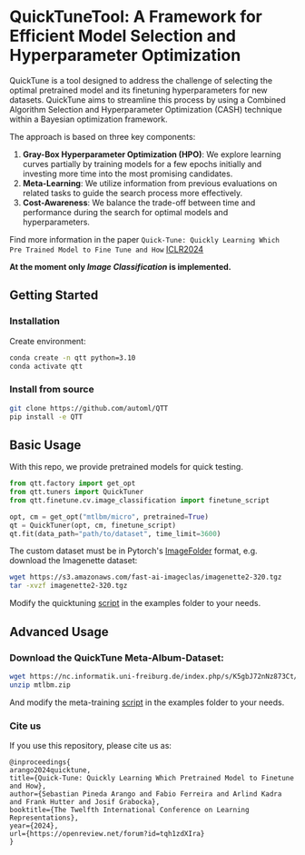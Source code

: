 # QuickTuneTool: A Framework for Efficient Model Selection and Hyperparameter Optimization

QuickTune is a tool designed to address the challenge of selecting the optimal pretrained model and its finetuning hyperparameters for new datasets. QuickTune aims to streamline this process by using a Combined Algorithm Selection and Hyperparameter Optimization (CASH) technique within a Bayesian optimization framework.

The approach is based on three key components:
1. **Gray-Box Hyperparameter Optimization (HPO)**: We explore learning curves partially by training models for a few epochs initially and investing more time into the most promising candidates.
2. **Meta-Learning**: We utilize information from previous evaluations on related tasks to guide the search process more effectively.
3. **Cost-Awareness**: We balance the trade-off between time and performance during the search for optimal models and hyperparameters.

Find more information in the paper `Quick-Tune: Quickly Learning Which Pre Trained Model to Fine Tune and How` [ICLR2024](https://openreview.net/forum?id=tqh1zdXIra)

**At the moment only *Image Classification* is implemented.**

## Getting Started

### Installation
Create environment:
```bash
conda create -n qtt python=3.10
conda activate qtt
```

### Install from source
```bash
git clone https://github.com/automl/QTT
pip install -e QTT
```

## Basic Usage
With this repo, we provide pretrained models for quick testing. 

```python
from qtt.factory import get_opt
from qtt.tuners import QuickTuner
from qtt.finetune.cv.image_classification import finetune_script

opt, cm = get_opt("mtlbm/micro", pretrained=True)
qt = QuickTuner(opt, cm, finetune_script)
qt.fit(data_path="path/to/dataset", time_limit=3600)
```

The custom dataset must be in Pytorch's [ImageFolder](https://pytorch.org/vision/main/generated/torchvision.datasets.ImageFolder.html) format, e.g. download the Imagenette dataset:
```bash
wget https://s3.amazonaws.com/fast-ai-imageclas/imagenette2-320.tgz
tar -xvzf imagenette2-320.tgz
```

Modify the quicktuning [script](examples/quicktuning.py) in the examples folder to your needs.


## Advanced Usage
### Download the QuickTune Meta-Album-Dataset:
```bash
wget https://nc.informatik.uni-freiburg.de/index.php/s/K5gbJ72nNz873Ct/download/mtlbm.zip
unzip mtlbm.zip
```

And modify the meta-training [script](examples/create_surrogate.py) in the examples folder to your needs.


### Cite us

If you use this repository, please cite us as:
```
@inproceedings{
arango2024quicktune,
title={Quick-Tune: Quickly Learning Which Pretrained Model to Finetune and How},
author={Sebastian Pineda Arango and Fabio Ferreira and Arlind Kadra and Frank Hutter and Josif Grabocka},
booktitle={The Twelfth International Conference on Learning Representations},
year={2024},
url={https://openreview.net/forum?id=tqh1zdXIra}
}
```
